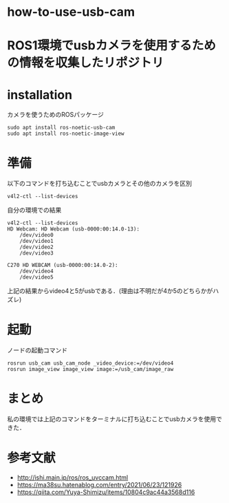 # how-to-use-usb-cam

# ROS1環境でusbカメラを使用するための情報を収集したリポジトリ
# installation 
カメラを使うためのROSパッケージ
```
sudo apt install ros-noetic-usb-cam
sudo apt install ros-noetic-image-view
```
# 準備

以下のコマンドを打ち込むことでusbカメラとその他のカメラを区別
```
v4l2-ctl --list-devices
```
自分の環境での結果
```
v4l2-ctl --list-devices
HD Webcam: HD Webcam (usb-0000:00:14.0-13):
	/dev/video0
	/dev/video1
	/dev/video2
	/dev/video3

C270 HD WEBCAM (usb-0000:00:14.0-2):
	/dev/video4
	/dev/video5
```
上記の結果からvideo4と5がusbである．(理由は不明だが4か5のどちらかがハズレ)
# 起動
ノードの起動コマンド
```
rosrun usb_cam usb_cam_node _video_device:=/dev/video4
rosrun image_view image_view image:=/usb_cam/image_raw
```
# まとめ
私の環境では上記のコマンドをターミナルに打ち込むことでusbカメラを使用できた．
# 参考文献
* http://ishi.main.jp/ros/ros_uvccam.html
* https://ma38su.hatenablog.com/entry/2021/06/23/121926
* https://qiita.com/Yuya-Shimizu/items/10804c9ac44a3568d116